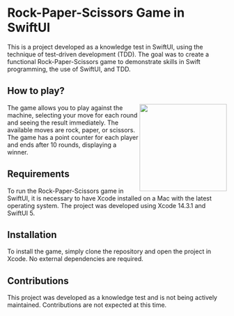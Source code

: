 # Rock-Paper-Scissors Game in SwiftUI
This is a project developed as a knowledge test in SwiftUI, using the 
technique of test-driven development (TDD). The goal was to create a 
functional Rock-Paper-Scissors game to demonstrate skills in Swift 
programming, the use of SwiftUI, and TDD.

## How to play?
<img 
src="https://media.giphy.com/media/v1.Y2lkPTc5MGI3NjExNmlqdnRwajFhZHl2c3pwNjBnb2phOWNka2UxaHZxc3V6dGtvZ3BwZCZlcD12MV9pbnRlcm5hbF9naWZfYnlfaWQmY3Q9Zw/rosUQZf1iYyAAf87gX/giphy.gif" 
width="200" align="right">
The game allows you to play against the machine, selecting your move for 
each round and seeing the result immediately. The available moves are 
rock, paper, or scissors. The game has a point counter for each player and 
ends after 10 rounds, displaying a winner.

## Requirements
To run the Rock-Paper-Scissors game in SwiftUI, it is necessary to have 
Xcode installed on a Mac with the latest operating system. The project was 
developed using Xcode 14.3.1 and SwiftUI 5.

## Installation
To install the game, simply clone the repository and open the project in 
Xcode. No external dependencies are required.

## Contributions
This project was developed as a knowledge test and is not being actively 
maintained. Contributions are not expected at this time.

